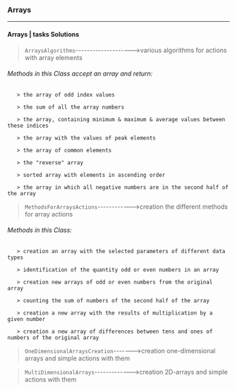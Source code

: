### Arrays ###
***
#### Arrays | tasks Solutions ####

> `ArraysAlgorithms`-------------------->various algorithms for actions with array elements

###### Methods in this Class accept an array and return: ######

       > the array of odd index values
       
       > the sum of all the array numbers
       
       > the array, containing minimum & maximum & average values between these indices
       
       > the array with the values of peak elements
       
       > the array of common elements
       
       > the "reverse" array
       
       > sorted array with elements in ascending order
       
       > the array in which all negative numbers are in the second half of the array

> `MethodsForArraysActions`------------>creation the different methods for array actions
    
###### Methods in this Class: ######
   
       > creation an array with the selected parameters of different data types
    
       > identification of the quantity odd or even numbers in an array
    
       > creation new arrays of odd or even numbers from the original array

       > counting the sum of numbers of the second half of the array
       
       > creation a new array with the results of multiplication by a given number
       
       > creation a new array of differences between tens and ones of numbers of the original array

> `OneDimensionalArraysCreation`------->creation one-dimensional arrays and simple actions with them

> `MultiDimensionalArrays`------------->creation 2D-arrays and simple actions with them


